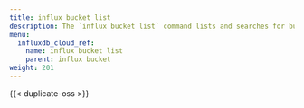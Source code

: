 ```yaml
---
title: influx bucket list
description: The `influx bucket list` command lists and searches for buckets in InfluxDB.
menu:
  influxdb_cloud_ref:
    name: influx bucket list
    parent: influx bucket
weight: 201
---
```


{{< duplicate-oss >}}
